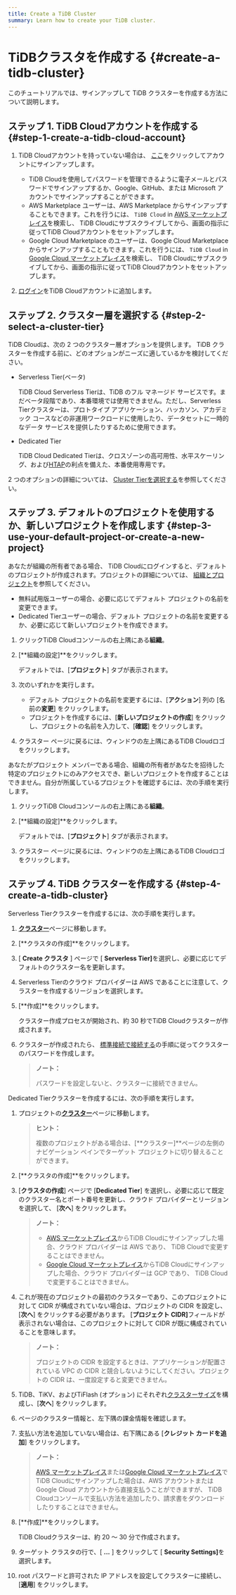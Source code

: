 ```yaml
---
title: Create a TiDB Cluster
summary: Learn how to create your TiDB cluster.
---
```


# TiDBクラスタを作成する {#create-a-tidb-cluster}

このチュートリアルでは、サインアップして TiDB クラスターを作成する方法について説明します。

## ステップ 1. TiDB Cloudアカウントを作成する {#step-1-create-a-tidb-cloud-account}

1.  TiDB Cloudアカウントを持っていない場合は、 [ここ](https://tidbcloud.com/signup)をクリックしてアカウントにサインアップします。

    -   TiDB Cloudを使用してパスワードを管理できるように電子メールとパスワードでサインアップするか、Google、GitHub、または Microsoft アカウントでサインアップすることができます。
    -   AWS Marketplace ユーザーは、AWS Marketplace からサインアップすることもできます。これを行うには、 `TiDB Cloud` in [AWS マーケットプレイス](https://aws.amazon.com/marketplace)を検索し、 TiDB Cloudにサブスクライブしてから、画面の指示に従ってTiDB Cloudアカウントをセットアップします。
    -   Google Cloud Marketplace のユーザーは、Google Cloud Marketplace からサインアップすることもできます。これを行うには、 `TiDB Cloud` in [Google Cloud マーケットプレイス](https://console.cloud.google.com/marketplace)を検索し、 TiDB Cloudにサブスクライブしてから、画面の指示に従ってTiDB Cloudアカウントをセットアップします。

2.  [ログイン](https://tidbcloud.com/)をTiDB Cloudアカウントに追加します。

## ステップ 2. クラスター層を選択する {#step-2-select-a-cluster-tier}

TiDB Cloudは、次の 2 つのクラスター層オプションを提供します。 TiDB クラスターを作成する前に、どのオプションがニーズに適しているかを検討してください。

-   Serverless Tier(ベータ)

    TiDB Cloud Serverless Tierは、TiDB のフル マネージド サービスです。まだベータ段階であり、本番環境では使用できません。ただし、Serverless Tierクラスターは、プロトタイプ アプリケーション、ハッカソン、アカデミック コースなどの非運用ワークロードに使用したり、データセットに一時的なデータ サービスを提供したりするために使用できます。

-   Dedicated Tier

    TiDB Cloud Dedicated Tierは、クロスゾーンの高可用性、水平スケーリング、および[HTAP](https://en.wikipedia.org/wiki/Hybrid_transactional/analytical_processing)の利点を備えた、本番使用専用です。

2 つのオプションの詳細については、 [Cluster Tierを選択する](/tidb-cloud/select-cluster-tier.md)を参照してください。

## ステップ 3. デフォルトのプロジェクトを使用するか、新しいプロジェクトを作成します {#step-3-use-your-default-project-or-create-a-new-project}

あなたが組織の所有者である場合、 TiDB Cloudにログインすると、デフォルトのプロジェクトが作成されます。プロジェクトの詳細については、 [組織とプロジェクト](/tidb-cloud/manage-user-access.md#organizations-and-projects)を参照してください。

-   無料試用版ユーザーの場合、必要に応じてデフォルト プロジェクトの名前を変更できます。
-   Dedicated Tierユーザーの場合、デフォルト プロジェクトの名前を変更するか、必要に応じて新しいプロジェクトを作成できます。

1.  クリック<mdsvgicon name="icon-top-organization">TiDB Cloudコンソールの右上隅にある**組織**。</mdsvgicon>

2.  [**組織の設定]**をクリックします。

    デフォルトでは、[**プロジェクト**] タブが表示されます。

3.  次のいずれかを実行します。

    -   デフォルト プロジェクトの名前を変更するには、[**アクション**] 列の [名前の<strong>変更</strong>] をクリックします。
    -   プロジェクトを作成するには、[**新しいプロジェクトの作成**] をクリックし、プロジェクトの名前を入力して、[<strong>確認</strong>] をクリックします。

4.  クラスター ページに戻るには、ウィンドウの左上隅にあるTiDB Cloudロゴをクリックします。

あなたがプロジェクト メンバーである場合、組織の所有者があなたを招待した特定のプロジェクトにのみアクセスでき、新しいプロジェクトを作成することはできません。自分が所属しているプロジェクトを確認するには、次の手順を実行します。

1.  クリック<mdsvgicon name="icon-top-organization">TiDB Cloudコンソールの右上隅にある**組織**。</mdsvgicon>

2.  [**組織の設定]**をクリックします。

    デフォルトでは、[**プロジェクト**] タブが表示されます。

3.  クラスター ページに戻るには、ウィンドウの左上隅にあるTiDB Cloudロゴをクリックします。

## ステップ 4. TiDB クラスターを作成する {#step-4-create-a-tidb-cluster}

<SimpleTab>
<div label="Serverless Tier">

Serverless Tierクラスターを作成するには、次の手順を実行します。

1.  [**クラスター**](https://tidbcloud.com/console/clusters)ページに移動します。

2.  [**クラスタの作成]**をクリックします。

3.  [ **Create クラスタ** ] ページで [ <strong>Serverless Tier]</strong>を選択し、必要に応じてデフォルトのクラスター名を更新します。

4.  Serverless Tierのクラウド プロバイダーは AWS であることに注意して、クラスターを作成するリージョンを選択します。

5.  [**作成]**をクリックします。

    クラスター作成プロセスが開始され、約 30 秒でTiDB Cloudクラスターが作成されます。

6.  クラスターが作成されたら、 [標準接続で接続する](/tidb-cloud/connect-via-standard-connection.md#serverless-tier)の手順に従ってクラスターのパスワードを作成します。

    > **ノート：**
    >
    > パスワードを設定しないと、クラスターに接続できません。

</div>

<div label="Dedicated Tier">

Dedicated Tierクラスターを作成するには、次の手順を実行します。

1.  プロジェクトの[**クラスター**](https://tidbcloud.com/console/clusters)ページに移動します。

    > **ヒント：**
    >
    > 複数のプロジェクトがある場合は、[**クラスター]**ページの左側のナビゲーション ペインでターゲット プロジェクトに切り替えることができます。

2.  [**クラスタの作成]**をクリックします。

3.  [**クラスタの作成**] ページで [<strong>Dedicated Tier</strong>] を選択し、必要に応じて既定のクラスター名とポート番号を更新し、クラウド プロバイダーとリージョンを選択して、 [<strong>次へ</strong>] をクリックします。

    > **ノート：**
    >
    > -   [AWS マーケットプレイス](https://aws.amazon.com/marketplace)からTiDB Cloudにサインアップした場合、クラウド プロバイダーは AWS であり、 TiDB Cloudで変更することはできません。
    > -   [Google Cloud マーケットプレイス](https://console.cloud.google.com/marketplace)からTiDB Cloudにサインアップした場合、クラウド プロバイダーは GCP であり、 TiDB Cloudで変更することはできません。

4.  これが現在のプロジェクトの最初のクラスターであり、このプロジェクトに対して CIDR が構成されていない場合は、プロジェクトの CIDR を設定し、[**次へ**] をクリックする必要があります。 [<strong>プロジェクト CIDR]</strong>フィールドが表示されない場合は、このプロジェクトに対して CIDR が既に構成されていることを意味します。

    > **ノート：**
    >
    > プロジェクトの CIDR を設定するときは、アプリケーションが配置されている VPC の CIDR と競合しないようにしてください。プロジェクトの CIDR は、一度設定すると変更できません。

5.  TiDB、TiKV、およびTiFlash (オプション) にそれぞれ[クラスターサイズ](/tidb-cloud/size-your-cluster.md)を構成し、[**次へ**] をクリックします。

6.  ページのクラスター情報と、左下隅の課金情報を確認します。

7.  支払い方法を追加していない場合は、右下隅にある [**クレジット カードを追加**] をクリックします。

    > **ノート：**
    >
    > [AWS マーケットプレイス](https://aws.amazon.com/marketplace)または[Google Cloud マーケットプレイス](https://console.cloud.google.com/marketplace)でTiDB Cloudにサインアップした場合は、AWS アカウントまたは Google Cloud アカウントから直接支払うことができますが、 TiDB Cloudコンソールで支払い方法を追加したり、請求書をダウンロードしたりすることはできません。

8.  [**作成]**をクリックします。

    TiDB Cloudクラスターは、約 20 ～ 30 分で作成されます。

9.  ターゲット クラスタの行で、[ **...** ] をクリックして [ <strong>Security Settings]</strong>を選択します。

10. root パスワードと許可された IP アドレスを設定してクラスターに接続し、[**適用**] をクリックします。

</div>
</SimpleTab>

